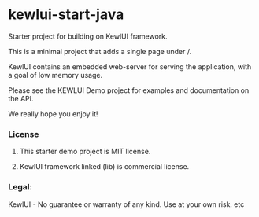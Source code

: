 # kewlui-start-java

Starter project for building on KewlUI framework.

This is a minimal project that adds a single page under /.

KewlUI contains an embedded web-server for serving the application, with a goal of low memory usage.

Please see the KEWLUI Demo project for examples and documentation on the API.

We really hope you enjoy it!




### License
1) This starter demo project is MIT license.

2) KewlUI framework linked (lib) is commercial license.

### Legal:
KewlUI - No guarantee or warranty of any kind. Use at your own risk. etc

